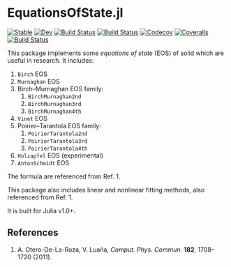 # EquationsOfState.jl

[![Stable](https://img.shields.io/badge/docs-stable-blue.svg)](https://singularitti.github.io/EquationsOfState.jl/stable)
[![Dev](https://img.shields.io/badge/docs-dev-blue.svg)](https://singularitti.github.io/EquationsOfState.jl/dev)
[![Build Status](https://travis-ci.com/singularitti/EquationsOfState.jl.svg?branch=master)](https://travis-ci.com/singularitti/EquationsOfState.jl)
[![Build Status](https://ci.appveyor.com/api/projects/status/github/singularitti/EquationsOfState.jl?svg=true)](https://ci.appveyor.com/project/singularitti/EquationsOfState-jl)
[![Codecov](https://codecov.io/gh/singularitti/EquationsOfState.jl/branch/master/graph/badge.svg)](https://codecov.io/gh/singularitti/EquationsOfState.jl)
[![Coveralls](https://coveralls.io/repos/github/singularitti/EquationsOfState.jl/badge.svg?branch=master)](https://coveralls.io/github/singularitti/EquationsOfState.jl?branch=master)
[![Build Status](https://api.cirrus-ci.com/github/singularitti/EquationsOfState.jl.svg)](https://cirrus-ci.com/github/singularitti/EquationsOfState.jl)

This package implements some _equations of state_ (EOS) of solid which are useful in research. It includes:

1. `Birch` EOS
2. `Murnaghan` EOS
3. Birch–Murnaghan EOS family:
    1. `BirchMurnaghan2nd`
    2. `BirchMurnaghan3rd`
    3. `BirchMurnaghan4th`
4. `Vinet` EOS
5. Poirier–Tarantola EOS family:
    1. `PoirierTarantola2nd`
    2. `PoirierTarantola3rd`
    3. `PoirierTarantola4th`
6. `Holzapfel` EOS (experimental)
7. `AntonSchmidt` EOS

The formula are referenced from Ref. 1.

This package also includes linear and nonlinear fitting methods, also referenced from Ref. 1.

It is built for Julia v1.0+.

## References

1. A. Otero-De-La-Roza, V. Luaña, *Comput. Phys. Commun.* **182**, 1708–1720 (2011).
